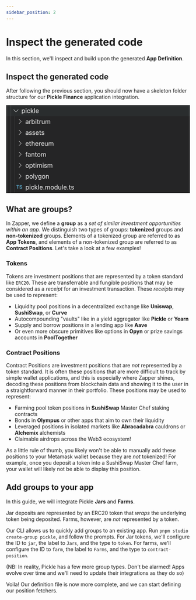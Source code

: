 ```yaml
---
sidebar_position: 2
---
```


# Inspect the generated code

In this section, we'll inspect and build upon the generated **App Definition**.

## Inspect the generated code

After following the previous section, you should now have a skeleton folder
structure for our **Pickle Finance** application integration.

![Create App Folder Structure](../../static/img/tutorial/create-app-folder-structure.png)

## What are groups?

In Zapper, we define a **group** as a _set of similar investment opportunities
within an app_. We distinguish two types of groups: **tokenized** groups and
**non-tokenized** groups. Elements of a tokenized group are referred to as **App
Tokens**, and elements of a non-tokenized group are referred to as **Contract
Positions**. Let's take a look at a few examples!

### Tokens

Tokens are investment positions that are represented by a token standard like
`ERC20`. These are transferrable and fungible positions that may be considered as
a _receipt_ for an investment transaction. These _receipts_ may be used to
represent:

- Liquidity pool positions in a decentralized exchange like **Uniswap**,
  **SushiSwap**, or **Curve**
- Autocompounding "vaults" like in a yield aggregator like **Pickle** or
  **Yearn**
- Supply and borrow positions in a lending app like **Aave**
- Or even more obscure primitives like options in **Opyn** or prize savings
  accounts in **PoolTogether**

### Contract Positions

Contract Positions are investment positions that are _not_ represented by a
token standard. It is often these positions that are more difficult to track by
simple wallet applications, and this is especially where Zapper shines, decoding
these positions from blockchain data and showing it to the user in a
straightforward manner in their portfolio. These positions may be used to
represent:

- Farming pool token positions in **SushiSwap** Master Chef staking contracts
- Bonds in **Olympus** or other apps that aim to own their liquidity
- Leveraged positions in isolated markets like **Abracadabra** cauldrons or
  **Alchemix** alchemists
- Claimable airdrops across the Web3 ecosystem!

As a little rule of thumb, you likely won't be able to manually add these
positions to your Metamask wallet because they are _not_ tokenized! For example,
once you deposit a token into a SushiSwap Master Chef farm, your wallet will
likely not be able to display this position.

## Add groups to your app

In this guide, we will integrate Pickle **Jars** and **Farms**.

Jar deposits are represented by an ERC20 token that _wraps_ the underlying token
being deposited. Farms, however, are _not_ represented by a token.

Our CLI allows us to quickly add groups to an existing app. Run
`pnpm studio create-group pickle`, and follow the prompts. For Jar tokens, we'll
configure the ID to `jar`, the label to `Jars`, and the type to `token`. For
farms, we'll configure the ID to `farm`, the label to `Farms`, and the type to
`contract-position`.

(NB: In reality, Pickle has a few more group types. Don't be alarmed! Apps
evolve over time and we'll need to update their integrations as they do so)

Voila! Our definition file is now more complete, and we can start defining our
position fetchers.
